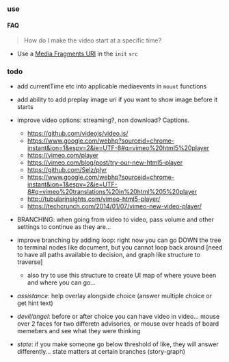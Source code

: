 ### use

#### FAQ

> How do I make the video start at a specific time?

- Use a [Media Fragments URI](http://stackoverflow.com/a/5984558) in the `init` `src`

### todo
- add currentTime etc into applicable mediaevents in `mount` functions
- add ability to add preplay image uri if you want to show image before it starts

- improve video options: streaming?, non download? Captions.
  - https://github.com/videojs/video.js/
  - https://www.google.com/webhp?sourceid=chrome-instant&ion=1&espv=2&ie=UTF-8#q=vimeo%20html5%20player
  - https://vimeo.com/player
  - https://vimeo.com/blog/post/try-our-new-html5-player
  - https://github.com/Selz/plyr
  - https://www.google.com/webhp?sourceid=chrome-instant&ion=1&espv=2&ie=UTF-8#q=vimeo%20translations%20in%20html%205%20player
  - http://tubularinsights.com/vimeo-html5-player/
  - https://techcrunch.com/2014/01/07/vimeo-new-video-player/

- BRANCHING: when going from video to video, pass volume and other settings to continue as they are...
- improve branching by adding loop: right now you can go DOWN the tree to terminal nodes like document, but you cannot loop back around [need to have all paths available to decision, and graph like structure to traverse]
  - also try to use this structure to create UI map of where youve been and where you can go...
- *assistance*: help overlay alongside choice (answer multiple choice or get hint text)
- *devil/angel*: before or after choice you can have video in video... mouse over 2 faces for two differetn advisories, or mouse over heads of board memebers and see what they were thinking
- *state*: if you make someone go below threshold of like, they will answer differently... state matters at certain branches (story-graph)